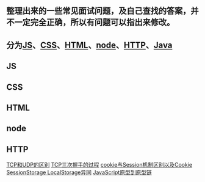 
## 整理出来的一些常见面试问题，及自己查找的答案，并不一定完全正确，所以有问题可以指出来修改。

## 分为[JS](#js)、[CSS](#css)、[HTML](#html)、[node](#node)、[HTTP](#http)、[Java](#java)

## <span id="js">JS</span>






## <span id="css">CSS</span>





## <span id="html">HTML</span>



## <span id="node">node</span>


## <span id="http">HTTP</span>

[TCP和UDP的区别](/整理问题/TCP和UDP.md)
[TCP三次握手的过程](/整理问题/TCP三次握手.md)
[cookie与Session机制区别以及Cookie SessionStorage LocalStorage异同](/整理问题/cookie与Session的区别.md)
[JavaScript原型到原型链](/整理问题/js从原型到原型链.md)











